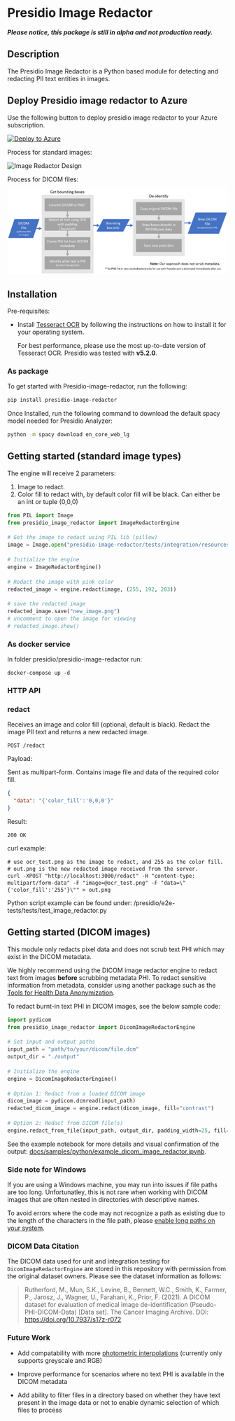 # Presidio Image Redactor

***Please notice, this package is still in alpha and not production ready.***

## Description

The Presidio Image Redactor is a Python based module for detecting and redacting PII text entities in images.

## Deploy Presidio image redactor to Azure

Use the following button to deploy presidio image redactor to your Azure subscription.

[![Deploy to Azure](https://aka.ms/deploytoazurebutton)](https://portal.azure.com/#create/Microsoft.Template/uri/https%3A%2F%2Fraw.githubusercontent.com%2Fmicrosoft%2Fpresidio%2Fmain%2Fpresidio-image-redactor%2Fdeploytoazure.json)

Process for standard images:

![Image Redactor Design](../docs/assets/image-redactor-design.png)

Process for DICOM files:

![DICOM image Redactor Design](../docs/assets/dicom-image-redactor-design.png)

## Installation

Pre-requisites:

- Install [Tesseract OCR](https://github.com/tesseract-ocr/tesseract) by following the
  instructions on how to install it for your operating system.

  For best performance, please use the most up-to-date version of Tesseract OCR. Presidio was tested with **v5.2.0**.

### As package

To get started with Presidio-image-redactor, run the following:

```sh
pip install presidio-image-redactor
```

Once Installed, run the following command to download the default spacy model needed for
Presidio Analyzer:

```sh
python -m spacy download en_core_web_lg
```

## Getting started (standard image types)

The engine will receive 2 parameters:

1. Image to redact.
2. Color fill to redact with, by default color fill will be black. Can either be an int
   or tuple (0,0,0)

```python
from PIL import Image
from presidio_image_redactor import ImageRedactorEngine

# Get the image to redact using PIL lib (pillow)
image = Image.open("presidio-image-redactor/tests/integration/resources/ocr_test.png")

# Initialize the engine
engine = ImageRedactorEngine()

# Redact the image with pink color
redacted_image = engine.redact(image, (255, 192, 203))

# save the redacted image 
redacted_image.save("new_image.png")
# uncomment to open the image for viewing
# redacted_image.show()
```

### As docker service

In folder presidio/presidio-image-redactor run:

```
docker-compose up -d
```

### HTTP API

### redact

Receives an image and color fill (optional, default is black). Redact the image PII text
and returns a new redacted image.

```
POST /redact
```

Payload:

Sent as multipart-form. Contains image file and data of the required color fill.

```json
{
  "data": "{'color_fill':'0,0,0'}"
}
```

Result:

```
200 OK
```

curl example:

```
# use ocr_test.png as the image to redact, and 255 as the color fill. 
# out.png is the new redacted image received from the server.
curl -XPOST "http://localhost:3000/redact" -H "content-type: multipart/form-data" -F "image=@ocr_test.png" -F "data=\"{'color_fill':'255'}\"" > out.png
```

Python script example can be found under:
/presidio/e2e-tests/tests/test_image_redactor.py

## Getting started (DICOM images)

This module only redacts pixel data and does not scrub text PHI which may exist in the DICOM metadata.

We highly recommend using the DICOM image redactor engine to redact text from images **before** scrubbing metadata PHI. To redact sensitive information from metadata, consider using another package such as the [Tools for Health Data Anonymization](https://github.com/microsoft/Tools-for-Health-Data-Anonymization).

To redact burnt-in text PHI in DICOM images, see the below sample code:

```python
import pydicom
from presidio_image_redactor import DicomImageRedactorEngine

# Set input and output paths
input_path = "path/to/your/dicom/file.dcm"
output_dir = "./output"

# Initialize the engine
engine = DicomImageRedactorEngine()

# Option 1: Redact from a loaded DICOM image
dicom_image = pydicom.dcmread(input_path)
redacted_dicom_image = engine.redact(dicom_image, fill="contrast")

# Option 2: Redact from DICOM file(s)
engine.redact_from_file(input_path, output_dir, padding_width=25, fill="contrast")
```

See the example notebook for more details and visual confirmation of the output: [docs/samples/python/example_dicom_image_redactor.ipynb](../docs/samples/python/example_dicom_image_redactor.ipynb).

### Side note for Windows

If you are using a Windows machine, you may run into issues if file paths are too long. Unfortunatley, this is not rare when working with DICOM images that are often nested in directories with descriptive names.

To avoid errors where the code may not recognize a path as existing due to the length of the characters in the file path, please [enable long paths on your system](https://learn.microsoft.com/en-us/answers/questions/293227/longpathsenabled.html).

### DICOM Data Citation

The DICOM data used for unit and integration testing for `DicomImageRedactorEngine` are stored in this repository with permission from the original dataset owners. Please see the dataset information as follows:

> Rutherford, M., Mun, S.K., Levine, B., Bennett, W.C., Smith, K., Farmer, P., Jarosz, J., Wagner, U., Farahani, K., Prior, F. (2021). A DICOM dataset for evaluation of medical image de-identification (Pseudo-PHI-DICOM-Data) [Data set]. The Cancer Imaging Archive. DOI: <https://doi.org/10.7937/s17z-r072>

### Future Work

- Add compatability with more [photometric interpolations](https://www.dicomobjects.com/kb/Photometric-Interpretations/#:~:text=Photometric%20Interpretations%20DICOM%20allows%20various%20relationships%20between%20the,0028%2C0004%20and%20every%20image%20should%20have%20that%20value.) (currently only supports greyscale and RGB)

- Improve performance for scenarios where no text PHI is available in the DICOM metadata

- Add ability to filter files in a directory based on whether they have text present in the image data or not to enable dynamic selection of which files to process
